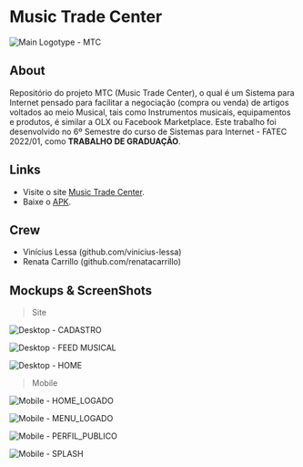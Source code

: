 # Music Trade Center

![Main Logotype - MTC](https://user-images.githubusercontent.com/48829382/180827032-4b3e109b-1a6f-4ccc-b6e9-8a4954fe6005.png)

## About

Repositório do projeto MTC (Music Trade Center), o qual é um Sistema para Internet pensado para facilitar a negociação (compra ou venda) de artigos voltados ao meio Musical, tais como Instrumentos musicais, equipamentos e produtos, é similar a OLX ou Facebook Marketplace. Este trabalho foi desenvolvido no 6º Semestre do curso de  Sistemas para Internet - FATEC 2022/01, como **TRABALHO DE GRADUAÇÃO**.

## Links

- Visite o site [Music Trade Center](https://musictradecenter.herokuapp.com).
- Baixe o [APK](https://musictradecenter.herokuapp.com).

## Crew

- Vinícius Lessa (github.com/vinicius-lessa)
- Renata Carrillo (github.com/renatacarrillo)

## Mockups & ScreenShots

> Site

![Desktop - CADASTRO](https://user-images.githubusercontent.com/48829382/180828716-14e0b8f9-25cd-42bf-8695-b1edc94077e2.png)


![Desktop - FEED MUSICAL](https://user-images.githubusercontent.com/48829382/180829008-c8457e00-4a64-471c-941b-5b2b53c59d97.png)


![Desktop - HOME](https://user-images.githubusercontent.com/48829382/180829455-b7c549ce-301f-403e-bb6d-406ae4e38416.png)

> Mobile

![Mobile - HOME_LOGADO](https://user-images.githubusercontent.com/48829382/180829647-dfa7710e-9862-4d1c-adff-1c7c10503f19.png)

![Mobile - MENU_LOGADO](https://user-images.githubusercontent.com/48829382/180830042-527a46bf-3bf7-4578-bf6f-14a62dee8cfa.png)

![Mobile - PERFIL_PUBLICO](https://user-images.githubusercontent.com/48829382/180830047-0f742999-6abb-4319-ac61-4db62cd4a330.png)

![Mobile - SPLASH](https://user-images.githubusercontent.com/48829382/180830049-9e5dc647-5b9b-4ae8-b723-62a9e07562ab.png)



